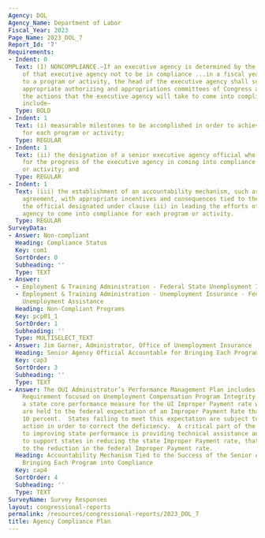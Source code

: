 ```yaml
---
Agency: DOL
Agency_Name: Department of Labor
Fiscal_Year: 2023
Page_Name: 2023_DOL_7
Report_Id: '7'
Requirements:
- Indent: 0
  Text: (1) NONCOMPLIANCE.—If an executive agency is determined by the Inspector General
    of that executive agency not to be in compliance ...in a fiscal year with respect
    to a program or activity, the head of the executive agency shall submit to the
    appropriate authorizing and appropriations committees of Congress a plan describing
    the actions that the executive agency will take to come into compliance. The plan...shall
    include—
  Type: BOLD
- Indent: 1
  Text: (i) measurable milestones to be accomplished in order to achieve compliance
    for each program or activity;
  Type: REGULAR
- Indent: 1
  Text: (ii) the designation of a senior executive agency official who shall be accountable
    for the progress of the executive agency in coming into compliance for each program
    or activity; and
  Type: REGULAR
- Indent: 1
  Text: (iii) the establishment of an accountability mechanism, such as a performance
    agreement, with appropriate incentives and consequences tied to the success of
    the official designated under clause (ii) in leading the efforts of the executive
    agency to come into compliance for each program or activity.
  Type: REGULAR
SurveyData:
- Answer: Non-compliant
  Heading: Compliance Status
  Key: com1
  SortOrder: 0
  Subheading: ''
  Type: TEXT
- Answer:
  - Employment & Training Administration - Federal State Unemployment Insurance
  - Employment & Training Administration - Unemployment Insurance - Federal Pandemic
    Unemployment Assistance
  Heading: Non-Compliant Programs
  Key: pcp01_1
  SortOrder: 1
  Subheading: ''
  Type: MULTISELECT_TEXT
- Answer: Jim Garner, Administrator, Office of Unemployment Insurance
  Heading: Senior Agency Official Accountable for Bringing Each Program into Compliance
  Key: cap3
  SortOrder: 3
  Subheading: ''
  Type: TEXT
- Answer: The OUI Administrator’s Performance Management Plan includes a Performance
    Requirement focused on Unemployment Compensation Program Integrity.  It includes
    a state core performance measure for the UI Improper Payment rate whereby states
    are held to the federal expectation of an Improper Payment Rate that is less than
    10 percent.  States failing to meet this expectation are subject to corrective
    action in order to correct the deficiency.  A critical part of the agency’s approach
    to improving state performance is providing technical assistance and resources
    to support states in reducing the state Improper Payment rate, that contributes
    to the reduction in the federal Improper Payment rate.
  Heading: Accountability Mechanism Tied to the Success of the Senior Agency Official
    Bringing Each Program into Compliance
  Key: cap4
  SortOrder: 4
  Subheading: ''
  Type: TEXT
SurveyName: Survey Responses
layout: congressional-reports
permalink: /resources/congressional-reports/2023_DOL_7
title: Agency Compliance Plan
---
```

